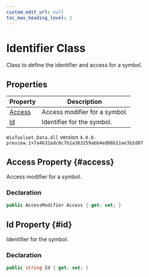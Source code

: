 ```yaml
---
custom_edit_url: null
toc_max_heading_level: 2
---
```

# Identifier Class
Class to define the identifier and access for a symbol.
## Properties
| Property | Description |
| ------ | ----------- |
| [Access](#access) | Access modifier for a symbol. |
| [Id](#id) | Identifier for the symbol. |
`WixToolset.Data.dll` version `4.0.0-preview.1+7a4632adc0c7b1a363259abb4ed08b11ee3b2d87`
## Access Property {#access}
Access modifier for a symbol.
### Declaration
```cs
public AccessModifier Access { get; set; } 
```
## Id Property {#id}
Identifier for the symbol.
### Declaration
```cs
public string Id { get; set; } 
```
